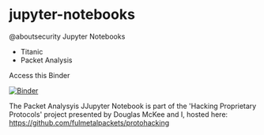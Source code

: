 # jupyter-notebooks
@aboutsecurity Jupyter Notebooks

- Titanic 
- Packet Analysis

Access this Binder 

[![Binder](https://mybinder.org/badge_logo.svg)](https://mybinder.org/v2/gh/aboutsecurity/jupyter-notebooks/HEAD)

The Packet Analysyis JJupyter Notebook is part of the 'Hacking Proprietary Protocols' project presented by Douglas McKee and I, hosted here:
https://github.com/fulmetalpackets/protohacking
